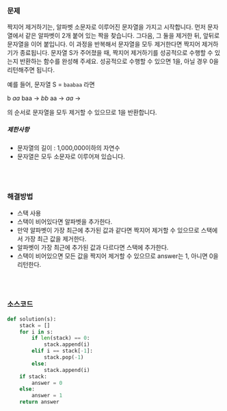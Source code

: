 ### 문제

짝지어 제거하기는, 알파벳 소문자로 이루어진 문자열을 가지고 시작합니다. 먼저 문자열에서 같은 알파벳이 2개 붙어 있는 짝을 찾습니다. 그다음, 그 둘을 제거한 뒤, 앞뒤로 문자열을 이어 붙입니다. 이 과정을 반복해서 문자열을 모두 제거한다면 짝지어 제거하기가 종료됩니다. 문자열 S가 주어졌을 때, 짝지어 제거하기를 성공적으로 수행할 수 있는지 반환하는 함수를 완성해 주세요. 성공적으로 수행할 수 있으면 1을, 아닐 경우 0을 리턴해주면 됩니다.

예를 들어, 문자열 S = `baabaa` 라면

b *aa* baa → *bb* aa → *aa* →

의 순서로 문자열을 모두 제거할 수 있으므로 1을 반환합니다.

##### 제한사항

- 문자열의 길이 : 1,000,000이하의 자연수
- 문자열은 모두 소문자로 이루어져 있습니다.

</br>

</br>

### 해결방법

- 스택 사용
- 스택이 비어있다면 알파벳을 추가한다.
- 만약 알파벳이 가장 최근에 추가된 값과 같다면 짝지어 제거할 수 있으므로 스택에서 가장 최근 값을 제거한다.
- 알파벳이 가장 최근에 추가된 값과 다르다면 스택에 추가한다.
- 스택이 비어있으면 모든 값을 짝지어 제거할 수 있으므로 answer는 1, 아니면 0을 리턴한다.

</br>

</br>

### 소스코드

```python
def solution(s):
    stack = []
    for i in s:
        if len(stack) == 0:
            stack.append(i)
        elif i == stack[-1]:
            stack.pop(-1)
        else:
            stack.append(i)
    if stack:
        answer = 0
    else:
        answer = 1
    return answer
```

